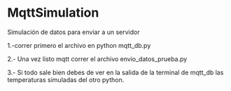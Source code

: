 # MqttSimulation
Simulación de datos para enviar a un servidor

1.-correr primero el archivo en python mqtt_db.py

2.- Una vez listo mqtt correr el archivo envio_datos_prueba.py

3.- Si todo sale bien debes de ver en la salida de la terminal de mqtt_db las temperaturas simuladas del otro python.
